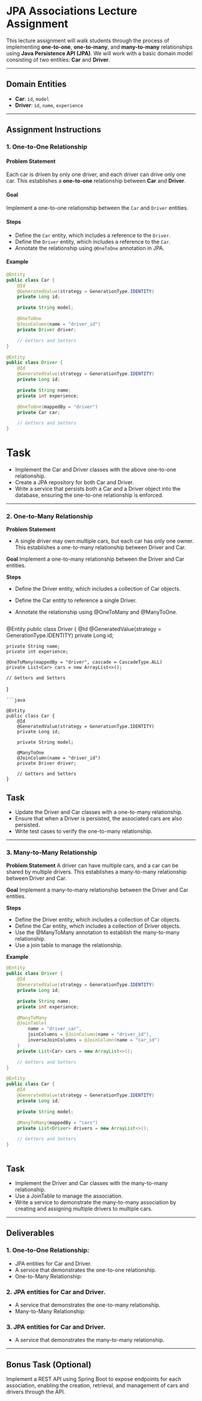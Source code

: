 # JPA Associations Lecture Assignment

This lecture assignment will walk students through the process of implementing **one-to-one**, **one-to-many**, and **many-to-many** relationships using **Java Persistence API (JPA)**. We will work with a basic domain model consisting of two entities: **Car** and **Driver**.

---

## Domain Entities
- **Car**: `id`, `model`
- **Driver**: `id`, `name`, `experience`

---

## Assignment Instructions

### 1. **One-to-One Relationship**

#### Problem Statement
Each car is driven by only one driver, and each driver can drive only one car. This establishes a **one-to-one** relationship between **Car** and **Driver**.

#### Goal
Implement a one-to-one relationship between the `Car` and `Driver` entities.

#### Steps
- Define the `Car` entity, which includes a reference to the `Driver`.
- Define the `Driver` entity, which includes a reference to the `Car`.
- Annotate the relationship using `@OneToOne` annotation in JPA.

#### Example
```java
@Entity
public class Car {
    @Id
    @GeneratedValue(strategy = GenerationType.IDENTITY)
    private Long id;

    private String model;

    @OneToOne
    @JoinColumn(name = "driver_id")
    private Driver driver;

    // Getters and Setters
}

@Entity
public class Driver {
    @Id
    @GeneratedValue(strategy = GenerationType.IDENTITY)
    private Long id;

    private String name;
    private int experience;

    @OneToOne(mappedBy = "driver")
    private Car car;

    // Getters and Setters
}
```
# Task
- Implement the Car and Driver classes with the above one-to-one relationship.
- Create a JPA repository for both Car and Driver.
- Write a service that persists both a Car and a Driver object into the database, ensuring the one-to-one relationship is enforced.
-------------------------------------

### 2. One-to-Many Relationship
**Problem Statement**
- A single driver may own multiple cars, but each car has only one owner. This establishes a one-to-many relationship between Driver and Car.

**Goal**
Implement a one-to-many relationship between the Driver and Car entities.

**Steps**
- Define the Driver entity, which includes a collection of Car objects.
- Define the Car entity to reference a single Driver.
- Annotate the relationship using @OneToMany and @ManyToOne.

  ```java
@Entity
public class Driver {
    @Id
    @GeneratedValue(strategy = GenerationType.IDENTITY)
    private Long id;

    private String name;
    private int experience;

    @OneToMany(mappedBy = "driver", cascade = CascadeType.ALL)
    private List<Car> cars = new ArrayList<>();

    // Getters and Setters
}

```
```java

@Entity
public class Car {
    @Id
    @GeneratedValue(strategy = GenerationType.IDENTITY)
    private Long id;

    private String model;

    @ManyToOne
    @JoinColumn(name = "driver_id")
    private Driver driver;

    // Getters and Setters
}
```
## Task
- Update the Driver and Car classes with a one-to-many relationship.
- Ensure that when a Driver is persisted, the associated cars are also persisted.
- Write test cases to verify the one-to-many relationship.

--------------------------------------------

### 3. Many-to-Many Relationship
**Problem Statement**
A driver can have multiple cars, and a car can be shared by multiple drivers. This establishes a many-to-many relationship between Driver and Car.

**Goal**
Implement a many-to-many relationship between the Driver and Car entities.

**Steps**
- Define the Driver entity, which includes a collection of Car objects.
- Define the Car entity, which includes a collection of Driver objects.
- Use the @ManyToMany annotation to establish the many-to-many relationship.
- Use a join table to manage the relationship.

**Example**

```java
@Entity
public class Driver {
    @Id
    @GeneratedValue(strategy = GenerationType.IDENTITY)
    private Long id;

    private String name;
    private int experience;

    @ManyToMany
    @JoinTable(
        name = "driver_car",
        joinColumns = @JoinColumn(name = "driver_id"),
        inverseJoinColumns = @JoinColumn(name = "car_id")
    )
    private List<Car> cars = new ArrayList<>();

    // Getters and Setters
}

@Entity
public class Car {
    @Id
    @GeneratedValue(strategy = GenerationType.IDENTITY)
    private Long id;

    private String model;

    @ManyToMany(mappedBy = "cars")
    private List<Driver> drivers = new ArrayList<>();

    // Getters and Setters
}



```
## Task
- Implement the Driver and Car classes with the many-to-many relationship.
- Use a JoinTable to manage the association.
- Write a service to demonstrate the many-to-many association by creating and assigning multiple drivers to multiple cars.

--------------------------------------
## Deliverables

### 1. One-to-One Relationship:

- JPA entities for Car and Driver.
- A service that demonstrates the one-to-one relationship.
- One-to-Many Relationship:

### 2. JPA entities for Car and Driver.
- A service that demonstrates the one-to-many relationship.
- Many-to-Many Relationship:

### 3. JPA entities for Car and Driver.
- A service that demonstrates the many-to-many relationship.

---------------------------------------------------------------

## Bonus Task (Optional)
Implement a REST API using Spring Boot to expose endpoints for each association, enabling the creation, retrieval, and management of cars and drivers through the API.

